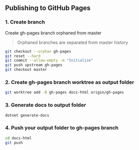 ## Publishing to GitHub Pages

### 1. Create branch

Create gh-pages branch orphaned from master

> Orphaned branches are separated from master history

```bash
git checkout --orphan gh-pages
git reset --hard
git commit --allow-empty -m "Initialize"
git push upstream gh-pages
git checkout master
```

### 2. Create gh-pages branch worktree as output folder

```bash
git worktree add -B gh-pages docs-html origin/gh-pages
```

### 3. Generate docs to output folder

```bash
dotnet generate-docs
```

### 4. Push your output folder to gh-pages branch

```bash
cd docs-html
git push
```